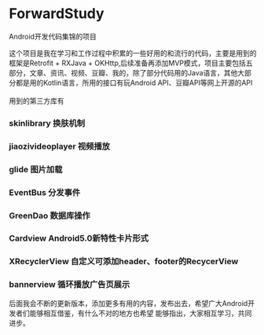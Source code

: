 # ForwardStudy
Android开发代码集锦的项目

  这个项目是我在学习和工作过程中积累的一些好用的和流行的代码，主要是用到的框架是Retrofit + RXJava + OKHttp,后续准备再添加MVP模式，项目主要包括五部分，文章、资讯、视频、豆瓣、我的，除了部分代码用的Java语言，其他大部分都是用的Kotlin语言，所用的接口有玩Android API、豆瓣API等网上开源的API<br>
  <br>用到的第三方库有<br>
  
  ### skinlibrary 换肤机制<br>
  ### jiaozivideoplayer 视频播放<br>
  ### glide 图片加载<br>
  ### EventBus 分发事件<br>
  ### GreenDao 数据库操作<br>
  ### Cardview Android5.0新特性卡片形式<br>
  ### XRecyclerView 自定义可添加header、footer的RecycerView <br>
  ### bannerview 循环播放广告页展示<br>
 
  
  后面我会不断的更新版本，添加更多有用的内容，发布出去，希望广大Android开发者们能够相互借鉴，有什么不对的地方也希望  能够指出，大家相互学习，共同进步。  
    
  
